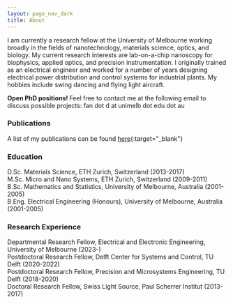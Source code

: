 ```yaml
---
layout: page_nav_dark
title: About
---
```


I am currently a research fellow at the University of Melbourne working broadly in the fields of nanotechnology, materials science, optics, and biology. My current research interests are lab-on-a-chip nanoscopy for biophysics, applied optics, and precision instrumentation. I originally trained as an electrical engineer and worked for a number of years designing electrical power distribution and control systems for industrial plants. My hobbies include swing dancing and flying light aircraft.

<b> Open PhD positions! </b> Feel free to contact me at the following email to discuss possible projects: fan dot d at unimelb dot edu dot au

### Publications

A list of my publications can be found [here](https://scholar.google.com/citations?user=kRzcs9YAAAAJ&hl=en){:target="_blank"}

### Education

D.Sc. Materials Science, ETH Zurich, Switzerland (2013-2017)  
M.Sc. Micro and Nano Systems, ETH Zurich, Switzerland (2009-2011)  
B.Sc. Mathematics and Statistics, University of Melbourne, Australia (2001-2005)  
B.Eng. Electrical Engineering (Honours), University of Melbourne, Australia (2001-2005)

### Research Experience

Departmental Research Fellow, Electrical and Electronic Engineering, University of Melbourne (2023-) <br />
Postdoctoral Research Fellow, Delft Center for Systems and Control, TU Delft (2020-2022) <br />
Postdoctoral Research Fellow, Precision and Microsystems Engineering, TU Delft (2018-2020) <br />
Doctoral Research Fellow, Swiss Light Source, Paul Scherrer Institut (2013-2017)

